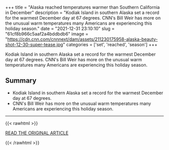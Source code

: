 +++
title = "Alaska reached temperatures warmer than Southern California in December"
description = "Kodiak Island in southern Alaska set a record for the warmest December day at 67 degrees. CNN's Bill Weir has more on the unusual warm temperatures many Americans are experiencing this holiday season."
date = "2021-12-31 23:10:10"
slug = "61cf8b966c5aaf2a4bddbdb6"
image = "https://cdn.cnn.com/cnnnext/dam/assets/211230175958-alaska-beauty-shot-12-30-super-tease.jpg"
categories = ['set', 'reached', 'season']
+++

Kodiak Island in southern Alaska set a record for the warmest December day at 67 degrees. CNN's Bill Weir has more on the unusual warm temperatures many Americans are experiencing this holiday season.

## Summary

- Kodiak Island in southern Alaska set a record for the warmest December day at 67 degrees.
- CNN's Bill Weir has more on the unusual warm temperatures many Americans are experiencing this holiday season.

---

{{< rawhtml >}}
  <p class="article-category">
    <a target="_blank" href="https://www.cnn.com/videos/weather/2021/12/30/alaska-warm-record-temperatures-december-bill-weir-the-lead-vpx.cnn">READ THE ORIGINAL ARTICLE</a>
  </p>
{{< /rawhtml >}}
